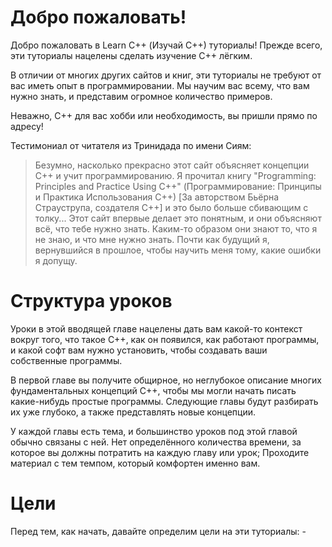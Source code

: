 # Добро пожаловать!
Добро пожаловать в Learn C++ (Изучай C++) туториалы! Прежде всего, эти туториалы нацелены сделать изучение C++ лёгким.

В отличии от многих других сайтов и книг, эти туториалы не требуют от вас иметь опыт в программировании. Мы научим вас всему, что вам нужно знать, и представим огромное количество примеров.

Неважно, C++ для вас хобби или необходимость, вы пришли прямо по адресу!

Тестимониал от читателя из Тринидада по имени Сиям:
> Безумно, насколько прекрасно этот сайт объясняет концепции C++ и учит программированию. Я прочитал книгу "Programming: Principles and Practice Using C++" (Программирование: Принципы и Практика Использования C++) [За авторством Бьёрна Страуструпа, создателя C++] и это было больше сбивающим с толку... Этот сайт впервые делает это понятным, и они объясняют всё, что тебе нужно знать. Каким-то образом они знают то, что я не знаю, и что мне нужно знать. Почти как будущий я, вернувшийся в прошлое, чтобы научить меня тому, какие ошибки я допущу.

# Структура уроков
Уроки в этой вводящей главе нацелены дать вам какой-то контекст вокруг того, что такое C++, как он появился, как работают программы, и какой софт вам нужно установить, чтобы создавать ваши собственные программы.

В первой главе вы получите общирное, но неглубокое описание многих фундаментальных концепций C++, чтобы мы могли начать писать какие-нибудь простые программы. Следующие главы будут разбирать их уже глубоко, а также представлять новые концепции.

У каждой главы есть тема, и большинство уроков под этой главой обычно связаны с ней. Нет определённого количества времени, за которое вы должны потратить на каждую главу или урок; Проходите материал с тем темпом, который комфортен именно вам.
# Цели
Перед тем, как начать, давайте определим цели на эти туториалы: -